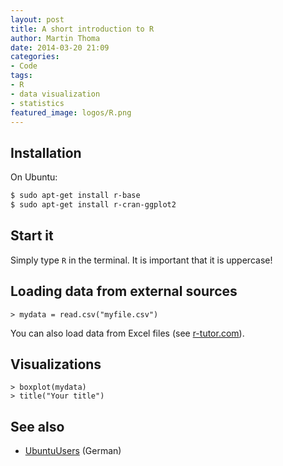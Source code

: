```yaml
---
layout: post
title: A short introduction to R
author: Martin Thoma
date: 2014-03-20 21:09
categories:
- Code
tags:
- R
- data visualization
- statistics
featured_image: logos/R.png
---
```


## Installation

On Ubuntu:

```bash
$ sudo apt-get install r-base
$ sudo apt-get install r-cran-ggplot2
```

## Start it

Simply type `R` in the terminal. It is important that it is uppercase!

## Loading data from external sources

```rconsole
> mydata = read.csv("myfile.csv")
```

You can also load data from Excel files (see [r-tutor.com](http://www.r-tutor.com/r-introduction/data-frame/data-import)).

## Visualizations

```rconsole
> boxplot(mydata)
> title("Your title")
```

## See also

* [UbuntuUsers](http://wiki.ubuntuusers.de/R) (German)